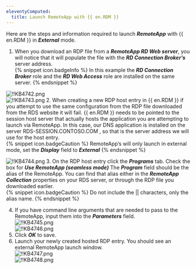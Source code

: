 ```yaml
---
eleventyComputed:
  title: Launch RemoteApp with {{ en.RDM }}
---
```

Here are the steps and information required to launch ***RemoteApp*** with {{ en.RDM }} in ***External*** mode.

1. When you download an RDP file from a ***RemoteApp RD Web server***, you will notice that it will populate the file with the ***RD Connection Broker’s*** server address.  
{% snippet icon.badgeInfo %}
In this example the ***RD Connection Broker*** role and the ***RD Web Access*** role are installed on the same server.
{% endsnippet %}  

![!!KB4742.png](https://webdevolutions.azureedge.net/docs/en/kb/KB4742.png)  
![!!KB4743.png](https://webdevolutions.azureedge.net/docs/en/kb/KB4743.png)
2. When creating a new RDP host entry in {{ en.RDM }} if you attempt to use the same configuration from the RDP file downloaded from the RDS website it will fail. {{ en.RDM }} needs to be pointed to the session host server that actually hosts the application you are attempting to launch via RemoteApp. In this case, our DNS application is installed on the server RDS-SESSION.CONTOSO.COM , so that is the server address we will use for the host entry.  
{% snippet icon.badgeCaution %}
RemoteApp’s will only launch in external mode, set the ***Display*** field to ***External***
{% endsnippet %}  

![!!KB4744.png](https://webdevolutions.azureedge.net/docs/en/kb/KB4744.png)
3. On the RDP host entry click the ***Programs*** tab. Check the box for ***Use RemoteApp (seamless mode)*** The ***Program*** field should be the alias of the RemoteApp. You can find that alias either in the ***RemoteApp Collection*** properties on your RDS server, or through the RDP file you downloaded earlier.  
{% snippet icon.badgeCaution %}
Do not include the || characters, only the alias name.
{% endsnippet %}  

4. If you have command line arguments that are needed to pass to the RemoteApp, input them into the ***Parameters*** field.  
![!!KB4745.png](https://webdevolutions.azureedge.net/docs/en/kb/KB4745.png)  
![!!KB4746.png](https://webdevolutions.azureedge.net/docs/en/kb/KB4746.png)
1. Click ***OK*** to save.
1. Launch your newly created hosted RDP entry. You should see an external RemoteApp launch window.  
![!!KB4747.png](https://webdevolutions.azureedge.net/docs/en/kb/KB4747.png)  
![!!KB4748.png](https://webdevolutions.azureedge.net/docs/en/kb/KB4748.png)
